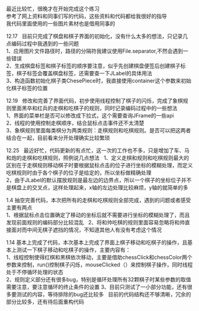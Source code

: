 最近比较忙，很晚才在开始完成这个练习  
参考了网上资料和同事们写的代码，这些资料和代码都给我很好的指导  
我代码里面使用的一些图片素材也是借用同事的

12.17  
目前只完成了棋盘和棋子界面的初始化，没有什么太多的想法，只记录几点编码过程中我遇到的一些问题  
1、应用图片文件路径时，路径的分隔符我建议使用File.separator,不然会遇到一些错误  
2、生成棋盘标签和棋子标签的顺序要注意，似乎先创建棋盘便签后创建棋子标签，棋子标签会覆盖棋盘标签，还需要查一下JLabel的具体用法  
3、构造函数初始化棋子类ChesePiece时，我直接使用container这个参数来初始化棋子标签的位置  
 
12.19  
修改和完善了界面代码，初步使用线程控制了棋子的闪烁，完成了象棋规则里面黑卒和红兵的走棋和吃棋子的规则，同时记录编码过程中的一些想法  
1、界面的菜单栏是否可以修改成下拉式，这个需要查询JFrame的一些api  
2、线程的使用控制走棋顺序，结合鼠标点击事件还不太清楚  
3、象棋规则里面每类棋分为两类规则：走棋规则和吃棋规则。是否可以把这两者结合在一起，目前看来分开处理确实比较繁琐

12.25  
最近好忙，代码更新的有点忙，这一次的工作也不多，只是增加了车、马和炮的走棋和吃棋规则，照例说几点想法  
1、定义走棋和规则和吃棋规则最大的区别在于走棋规则移动棋子时要根据鼠标点击的位子进行坐标的模糊处理，而定义吃棋规则时由于各个棋子的位子是给定的，所以坐标做精确处理  
2，由于JLabel的默认摆放规则是最左边的边界点，所以一个棋子的坐标位子并不是棋盘上的交叉点，这样处理起来，x轴的左边处理比较麻烦，y轴的就简单的多 
  
  
1.4  抽空完善代码，本次把所有的走棋和吃棋规则全部完成，遇到的问题或者感受主要有两点  
1、根据鼠标点击位置确定了移动的坐标后就不需要进行坐标的模糊处理了，而且发现前面规则的编码部分比较混乱  
2、将和帅吃棋的规则里面容易忽略将和帅直接面对而中间无棋子遮挡的情况，不知道其他人有没有考虑这个情况  
  
    
1.14 基本上完成了代码，本次基本上完成了界面上棋子移动和吃棋子的操作，且基本上测试一下棋子移动和吃棋子的操作，主要内容有：  
1、线程控制使得红棋和黑棋依次移动，主要是借助chessClick和chessColor两个参数来控制，run()控制棋子闪烁，mouseClicked（）来控制棋子操作，同时线程处于不停循环处理的状态  
2、规则定义部分还有很多bug，特别是循环处理所有32颗棋子时某些参数的取值需要注意，要注意循环的终止条件的设置
3、目前只测试了一小部分功能，还有很多要测试的内容，等待排除的bug还比较多  
目前的代码结构还不够清晰，冗余的部分比较多，还有待后面重构代码
